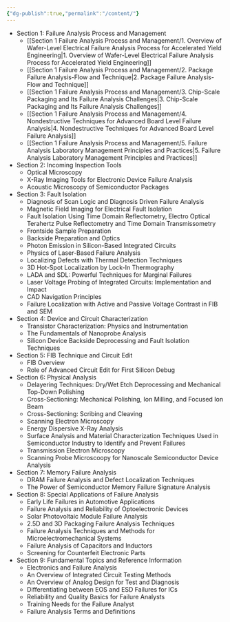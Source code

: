 ```yaml
---
{"dg-publish":true,"permalink":"/content/"}
---
```



- Section 1: Failure Analysis Process and Management 
	- [[Section 1 Failure Analysis Process and Management/1. Overview of Wafer-Level Electrical Failure Analysis Process for Accelerated Yield Engineering\|1. Overview of Wafer-Level Electrical Failure Analysis Process for Accelerated Yield Engineering]]
	- [[Section 1 Failure Analysis Process and Management/2. Package Failure Analysis-Flow and Technique\|2. Package Failure Analysis-Flow and Technique]]
	- [[Section 1 Failure Analysis Process and Management/3. Chip-Scale Packaging and Its Failure Analysis Challenges\|3. Chip-Scale Packaging and Its Failure Analysis Challenges]]
	- [[Section 1 Failure Analysis Process and Management/4. Nondestructive Techniques for Advanced Board Level Failure Analysis\|4. Nondestructive Techniques for Advanced Board Level Failure Analysis]]
	- [[Section 1 Failure Analysis Process and Management/5. Failure Analysis Laboratory Management Principles and Practices\|5. Failure Analysis Laboratory Management Principles and Practices]]
- Section 2: Incoming Inspection Tools
	- Optical Microscopy
	- X-Ray Imaging Tools for Electronic Device Failure Analysis
	- Acoustic Microscopy of Semiconductor Packages
- Section 3: Fault Isolation
	- Diagnosis of Scan Logic and Diagnosis Driven Failure Analysis
	- Magnetic Field Imaging for Electrical Fault Isolation
	- Fault Isolation Using Time Domain Reflectometry, Electro Optical Terahertz Pulse Reflectometry and Time Domain Transmissometry
	- Frontside Sample Preparation
	- Backside Preparation and Optics
	- Photon Emission in Silicon-Based Integrated Circuits
	- Physics of Laser-Based Failure Analysis
	- Localizing Defects with Thermal Detection Techniques
	- 3D Hot-Spot Localization by Lock-In Thermography
	- LADA and SDL: Powerful Techniques for Marginal Failures
	- Laser Voltage Probing of Integrated Circuits: Implementation and Impact
	- CAD Navigation Principles
	- Failure Localization with Active and Passive Voltage Contrast in FIB and SEM
- Section 4: Device and Circuit Characterization
	- Transistor Characterization: Physics and Instrumentation
	- The Fundamentals of Nanoprobe Analysis
	- Silicon Device Backside Deprocessing and Fault Isolation Techniques
- Section 5: FIB Technique and Circuit Edit
	- FIB Overview
	- Role of Advanced Circuit Edit for First Silicon Debug
- Section 6: Physical Analysis
	- Delayering Techniques: Dry/Wet Etch Deprocessing and Mechanical Top-Down Polishing
	- Cross-Sectioning: Mechanical Polishing, Ion Milling, and Focused Ion Beam
	- Cross-Sectioning: Scribing and Cleaving
	- Scanning Electron Microscopy
	- Energy Dispersive X-Ray Analysis
	- Surface Analysis and Material Characterization Techniques Used in Semiconductor Industry to Identify and Prevent Failures
	- Transmission Electron Microscopy
	- Scanning Probe Microscoopy for Nanoscale Semiconductor Device Analysis
- Section 7: Memory Failure Analysis 
	- DRAM Failure Analysis and Defect Localization Techniques
	- The Power of Semiconductor Memory Failure Signature Analysis
- Section 8: Special Applications of Failure Analysis
	- Early Life Failures in Automotive Applications
	- Failure Analysis and Reliability of Optoelectronic Devices
	- Solar Photovoltaic Module Failure Analysis
	- 2.5D and 3D Packaging Failure Analysis Techniques
	- Failure Analysis Techniques and Methods for Microelectromechanical Systems
	- Failure Analysis of Capacitors and Inductors
	- Screening for Counterfeit Electronic Parts
- Section 9: Fundamental Topics and Reference Information
	- Electronics and Failure Analysis
	- An Overview of Integrated Circuit Testing Methods
	- An Overview of Analog Design for Test and Diagnosis
	- Differentiating between EOS and ESD Failures for ICs
	- Reliability and Quality Basics for Failure Analysts
	- Training Needs for the Failure Analyst
	- Failure Analysis Terms and Definitions